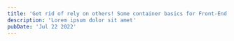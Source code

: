 ```yaml
---
title: 'Get rid of rely on others! Some container basics for Front-End developers'
description: 'Lorem ipsum dolor sit amet'
pubDate: 'Jul 22 2022'
---
```

